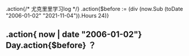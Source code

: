 .action{/* 尤克里里学习log */}
.action{$before := (div (now.Sub (toDate "2006-01-02" "2021-11-04")).Hours 24)}

## .action{ now | date "2006-01-02"} Day.action{$before} ？
